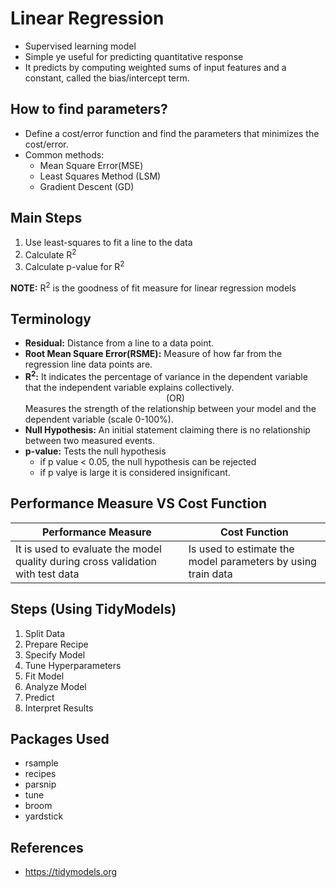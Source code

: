 # Linear Regression

- Supervised learning model
- Simple ye useful for predicting quantitative response
- It predicts by computing weighted sums of input features and a constant, called the bias/intercept term.
  
## How to find parameters?
- Define a cost/error function and find the parameters that minimizes the cost/error.
- Common methods:
  - Mean Square Error(MSE)
  - Least Squares Method (LSM)
  - Gradient Descent (GD)

## Main Steps
1. Use least-squares to fit a line to the data
2. Calculate R<sup>2</sup>
3. Calculate p-value for R<sup>2</sup>

**NOTE:** R<sup>2</sup> is the goodness of fit measure for linear regression models

## Terminology
- **Residual:** Distance from a line to a data point.
- **Root Mean Square Error(RSME):** Measure of how far from the regression line data points are.
- **R<sup>2</sup>:** It indicates the percentage of variance in the dependent variable that the independent variable explains collectively. <br/><center>(OR)</center> Measures the strength of the relationship between your model and the dependent variable (scale 0-100%).
- **Null Hypothesis:** An initial statement claiming there is no relationship between two measured events.
- **p-value:** Tests the null hypothesis
  - if p value < 0.05, the null hypothesis can be rejected
  - if p valye is large it is considered insignificant.

## Performance Measure VS Cost Function
| Performance Measure                                                             | Cost Function                                                |
|---------------------------------------------------------------------------------|--------------------------------------------------------------|
| It is used to evaluate the model quality during cross validation with test data | Is used to estimate the model parameters by using train data |

## Steps (Using TidyModels)
1. Split Data
2. Prepare Recipe
3. Specify Model
4. Tune Hyperparameters
5. Fit Model
6. Analyze Model
7. Predict
8. Interpret Results

## Packages Used
- rsample
- recipes
- parsnip
- tune
- broom
- yardstick

## References
- https://tidymodels.org